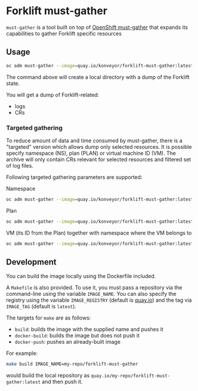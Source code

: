 # Forklift must-gather

`must-gather` is a tool built on top of [OpenShift must-gather](https://github.com/openshift/must-gather)
that expands its capabilities to gather Forklift specific resources

## Usage
```sh
oc adm must-gather --image=quay.io/konveyor/forklift-must-gather:latest
```

The command above will create a local directory with a dump of the Forklift state.

You will get a dump of Forklift-related:
- logs
- CRs

### Targeted gathering

To reduce amount of data and time consumed by must-gather, there is a "targeted" version which allows dump only selected resources. It is possible specify namespace (NS), plan (PLAN) or virtual machine ID (VM). The archive will only contain CRs relevant for selected resources and filtered set of log files.

Following targeted gathering parameters are supported:

Namespace

```sh
oc adm must-gather --image=quay.io/konveyor/forklift-must-gather:latest -- NS=ns1 /usr/bin/targeted
```

Plan

```sh
oc adm must-gather --image=quay.io/konveyor/forklift-must-gather:latest -- PLAN=plan1 /usr/bin/targeted
```


VM (its ID from the Plan) together with namespace where the VM belongs to

```sh
oc adm must-gather --image=quay.io/konveyor/forklift-must-gather:latest -- NS=ns1 VM=vm-3345 /usr/bin/targeted
```

## Development
You can build the image locally using the Dockerfile included.

A `Makefile` is also provided. To use it, you must pass a repository via the command-line using the variable `IMAGE_NAME`.
You can also specify the registry using the variable `IMAGE_REGISTRY` (default is [quay.io](https://quay.io)) and the tag via `IMAGE_TAG` (default is `latest`).

The targets for `make` are as follows:
- `build`: builds the image with the supplied name and pushes it
- `docker-build`: builds the image but does not push it
- `docker-push`: pushes an already-built image

For example:
```sh
make build IMAGE_NAME=my-repo/forklift-must-gather
```
would build the local repository as `quay.io/my-repo/forklift-must-gather:latest` and then push it.
